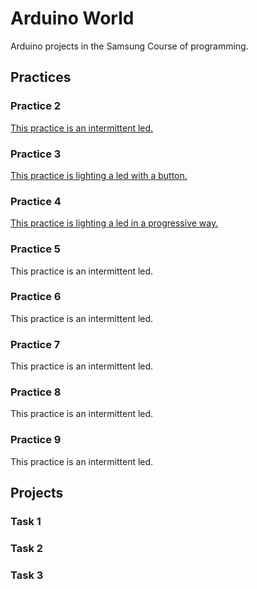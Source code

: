 # Arduino World
Arduino projects in the Samsung Course of programming.

## Practices

### Practice 2
[This practice is an intermittent led.](./Practice2/)

### Practice 3
[This practice is lighting a led with a button.](./Practice3/)

### Practice 4
[This practice is lighting a led in a progressive way.](./Practice4/)

### Practice 5
This practice is an intermittent led.

### Practice 6
This practice is an intermittent led.

### Practice 7
This practice is an intermittent led.

### Practice 8
This practice is an intermittent led.

### Practice 9
This practice is an intermittent led.

## Projects

### Task 1

### Task 2

### Task 3